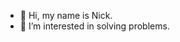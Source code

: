 - 👋 Hi, my name is Nick.
- 👀 I’m interested in solving problems.

<!---
niko22225/niko22225 is a ✨ special ✨ repository because its `README.md` (this file) appears on your GitHub profile.
You can click the Preview link to take a look at your changes.
--->
